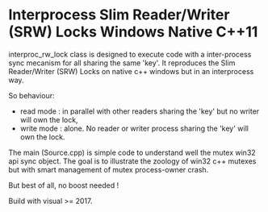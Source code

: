 # Interprocess Slim Reader/Writer (SRW) Locks Windows Native C++11

interproc_rw_lock class is designed to execute code with a inter-process sync mecanism for all sharing the same 'key'.
It reproduces the Slim Reader/Writer (SRW) Locks on native c++ windows but in an interprocess way.

So behaviour:
  - read mode : in parallel with other readers sharing the 'key' but no writer will own the lock,
  - write mode : alone. No reader or writer process sharing the 'key' will own the lock.
  
The main (Source.cpp) is simple code to understand well the mutex win32 api sync object.
The goal is to illustrate the zoology of win32 c++ mutexes but with smart management of mutex process-owner crash.

But best of all, no boost needed !

Build with visual >= 2017.
